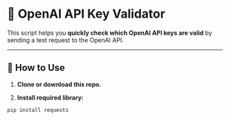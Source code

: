 

# 🔑 OpenAI API Key Validator

This script helps you **quickly check which OpenAI API keys are valid** by sending a test request to the OpenAI API.

---

## 📂 How to Use

1. **Clone or download this repo.**

2. **Install required library:**

```bash
pip install requests
